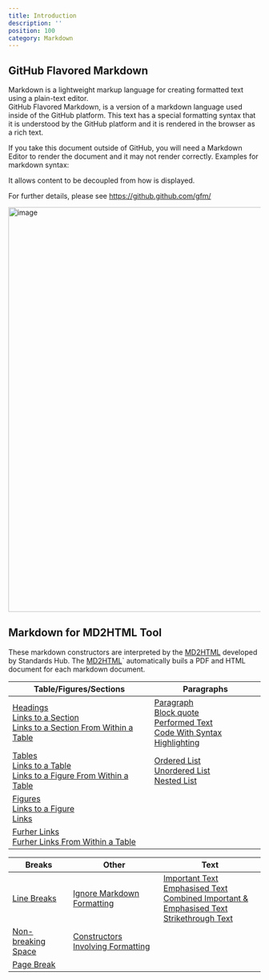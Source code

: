 ```yaml
---
title: Introduction
description: ''
position: 100
category: Markdown
---
```


## GitHub Flavored Markdown
Markdown is a lightweight markup language for creating formatted text using a plain-text editor.  
GitHub Flavored Markdown, is a version of a markdown language used inside of the GitHub platform.
This text has a special formatting syntax that it is understood by the GitHub platform and it is rendered in the browser as a rich text.

If you take this document outside of GitHub, you will need a Markdown Editor to render the document and it may not render correctly.
Examples for markdown syntax:

It allows content to be decoupled from how is displayed.

For further details, please see https://github.github.com/gfm/

<img width="808" alt="image" src="https://user-images.githubusercontent.com/3258579/182511736-dd4aac7c-7fc6-41fd-bca2-f260213d24f0.png">

## Markdown for MD2HTML Tool
These markdown constructors are interpreted by the [MD2HTML](https://standardshub.github.io/markdown_guidelines/md2html-overview) developed by Standards Hub. The [MD2HTML](https://standardshub.github.io/markdown_guidelines/md2html-overview)` automatically buils a PDF and HTML document for each markdown document.

<table>
  <thead>
    <tr>
      <th>Table/Figures/Sections</th>
      <th>Paragraphs</th>
    </tr>
  </thead>
  <tbody>
    <tr>
      <td>
        <a href="https://standardshub.github.io/markdown_guidelines/md2html-extended#headings" target="_blank">Headings</a><br>
        <a href="https://standardshub.github.io/markdown_guidelines/md2html-extended#links-to-a-section" target="_blank">Links to a Section</a><br>
        <a href="https://standardshub.github.io/markdown_guidelines/md2html-extended#links-to-a-section-from-within-a-table" target="_blank">Links to a Section From Within a Table</a>
      </td>
      <td>
        <a href="https://standardshub.github.io/markdown_guidelines/md2html-extended#paragraph"
          target="_blank">Paragraph</a><br>
        <a href="https://standardshub.github.io/markdown_guidelines/md2html-extended#block-quote" target="_blank">Block
          quote</a>
        <br>
        <a href="https://standardshub.github.io/markdown_guidelines/md2html-extended#preformated-text"
          target="_blank">Performed Text</a><br>
        <a href="https://standardshub.github.io/markdown_guidelines/md2html-extended#code-with-syntax-highlighing"
          target="_blank">Code With Syntax Highlighting</a><br>
      </td>
    </tr>
    <tr>
      <td>
        <a href="https://standardshub.github.io/markdown_guidelines/md2html-extended#tables"
          target="_blank">Tables</a><br>
        <a href="https://standardshub.github.io/markdown_guidelines/md2html-extended#links-to-a-table"  target="_blank">Links to a Table</a><br>
        <a href="https://standardshub.github.io/markdown_guidelines/md2html-extended#links-to-a-table-from-within-a-table" target="_blank">Links to a Figure From Within a Table</a><br>
      </td>
      <td>
        <a href="https://standardshub.github.io/markdown_guidelines/md2html-extended#ordered-list"
          target="_blank">Ordered List</a><br>
        <a href="https://standardshub.github.io/markdown_guidelines/md2html-extended#unordered-list"
          target="_blank">Unordered List</a><br>
        <a href="https://standardshub.github.io/markdown_guidelines/md2html-extended#nested-list" target="_blank">Nested
          List</a><br>
      </td>
    </tr>
    <tr>
      <td>
        <a href="https://standardshub.github.io/markdown_guidelines/md2html-extended#figures"
          target="_blank">Figures</a><br>
        <a href="https://standardshub.github.io/markdown_guidelines/md2html-extended#link-to-a-figure"  target="_blank">Links to a Figure</a><br>
        <a href="https://standardshub.github.io/markdown_guidelines/md2html-extended#links-to-a-figure-from-within-a-table" target="_blank">Links 
      </td>
      <td></td>
    </tr>
    <tr>
      <td>
        <a href="https://standardshub.github.io/markdown_guidelines/md2html-extended#further-links"
          target="_blank">Furher Links<br>
          <a href="https://standardshub.github.io/markdown_guidelines/md2html-extended#further-links-from-within-a-table"
            target="_blank">Furher Links From Within a Table<br>
      </td>
    </tr>
  </tbody>
</table>

<table>
  <thead>
    <tr>
      <th>Breaks</th>
      <th>Other</th>
      <th>Text</th>
    </tr>
  </thead>
  <tbody>
    <tr>
      <td>
        <a href="https://standardshub.github.io/markdown_guidelines/md2html-extended#line-breaks" target="_blank">Line
          Breaks</a><br>
      </td>
      <td>
        <a href="https://standardshub.github.io/markdown_guidelines/md2html-extended#ignore-markdown-formatting"
          target="_blank">Ignore Markdown Formatting</a><br>
      </td>
      <td>
        <a href="https://standardshub.github.io/markdown_guidelines/md2html-extended#important-text"
          target="_blank">Important Text</a><br>
        <a href="https://standardshub.github.io/markdown_guidelines/md2html-extended#emphasised-text"
          target="_blank">Emphasised Text</a><br>
        <a href="https://standardshub.github.io/markdown_guidelines/md2html-extended#combined-important--emphasised-text"
          target="_blank">Combined Important & Emphasised Text</a><br>
        <a href="https://standardshub.github.io/markdown_guidelines/md2html-extended#strikethrough-text"
          target="_blank">Strikethrough Text</a><br>
      </td>
    </tr>
    <tr>
      <td>
        <a href="https://standardshub.github.io/markdown_guidelines/md2html-extended#non-breaking-space"
          target="_blank">Non-breaking Space</a><br>
      </td>
      <td>
        <a href="https://standardshub.github.io/markdown_guidelines/md2html-extended#constructors-involving-formatting"
          target="_blank">Constructors Involving Formatting</a><br>
      </td>
    </tr>
    <tr>
      <td>
        <a href="https://standardshub.github.io/markdown_guidelines/md2html-extended#page-break" target="_blank">Page
          Break</a><br>
      </td>
      <td></td>
      <td></td>
    </tr>
  </tbody>
</table>
